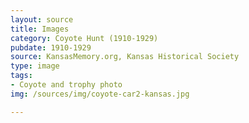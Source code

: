 ```yaml
---
layout: source
title: Images
category: Coyote Hunt (1910-1929)
pubdate: 1910-1929
source: KansasMemory.org, Kansas Historical Society 
type: image
tags: 
- Coyote and trophy photo
img: /sources/img/coyote-car2-kansas.jpg

---
```

